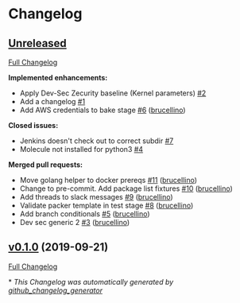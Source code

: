 # Changelog

## [Unreleased](https://github.com/brucellino/ansible-role-molecule-test-agent/tree/HEAD)

[Full Changelog](https://github.com/brucellino/ansible-role-molecule-test-agent/compare/v0.1.0...HEAD)

**Implemented enhancements:**

- Apply Dev-Sec Zecurity baseline \(Kernel parameters\)
  [\#2](https://github.com/brucellino/ansible-role-molecule-test-agent/issues/2)
- Add a changelog
  [\#1](https://github.com/brucellino/ansible-role-molecule-test-agent/issues/1)
- Add AWS credentials to bake stage
  [\#6](https://github.com/brucellino/ansible-role-molecule-test-agent/pull/6)
  ([brucellino](https://github.com/brucellino))

**Closed issues:**

- Jenkins doesn't check out to correct subdir
  [\#7](https://github.com/brucellino/ansible-role-molecule-test-agent/issues/7)
- Molecule not installed for python3
  [\#4](https://github.com/brucellino/ansible-role-molecule-test-agent/issues/4)

**Merged pull requests:**

- Move golang helper to docker prereqs
  [\#11](https://github.com/brucellino/ansible-role-molecule-test-agent/pull/11)
  ([brucellino](https://github.com/brucellino))
- Change to pre-commit. Add package list fixtures
  [\#10](https://github.com/brucellino/ansible-role-molecule-test-agent/pull/10)
  ([brucellino](https://github.com/brucellino))
- Add threads to slack messages
  [\#9](https://github.com/brucellino/ansible-role-molecule-test-agent/pull/9)
  ([brucellino](https://github.com/brucellino))
- Validate packer template in test stage
  [\#8](https://github.com/brucellino/ansible-role-molecule-test-agent/pull/8)
  ([brucellino](https://github.com/brucellino))
- Add branch conditionals
  [\#5](https://github.com/brucellino/ansible-role-molecule-test-agent/pull/5)
  ([brucellino](https://github.com/brucellino))
- Dev sec generic 2
  [\#3](https://github.com/brucellino/ansible-role-molecule-test-agent/pull/3)
  ([brucellino](https://github.com/brucellino))

## [v0.1.0](https://github.com/brucellino/ansible-role-molecule-test-agent/tree/v0.1.0) (2019-09-21)

[Full Changelog](https://github.com/brucellino/ansible-role-molecule-test-agent/compare/8a9f95c4c09896f14a93581ff039240777c68f31...v0.1.0)

\* _This Changelog was automatically generated by
[github_changelog_generator](https://github.com/github-changelog-generator/github-changelog-generator)_
